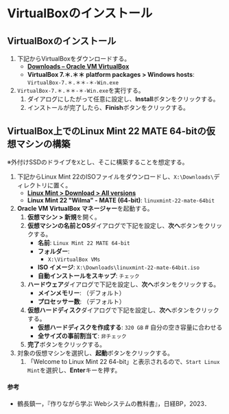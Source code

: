 # VirtualBoxのインストール

## VirtualBoxのインストール

1. 下記からVirtualBoxをダウンロードする。
   - **[Downloads – Oracle VM VirtualBox](https://www.virtualbox.org/wiki/Downloads)**
   - **VirtualBox 7.＊.＊＊ platform packages > Windows hosts**: `VirtualBox-7.＊.＊＊-＊-Win.exe`
2. `VirtualBox-7.＊.＊＊-＊-Win.exe`を実行する。
   1. ダイアログにしたがって任意に設定し、**Install**ボタンをクリックする。
   2. インストールが完了したら、**Finish**ボタンをクリックする。

## VirtualBox上でのLinux Mint 22 MATE 64-bitの仮想マシンの構築
※外付けSSDのドライブを`X`とし、そこに構築することを想定する。
1. 下記からLinux Mint 22のISOファイルをダウンロードし、`X:\Downloads\`ディレクトリに置く。
   - **[Linux Mint > Download > All versions](https://linuxmint.com/download_all.php)**
   - **Linux Mint 22 "Wilma" - MATE (64-bit)**: `linuxmint-22-mate-64bit`
2. **Oracle VM VirtualBox マネージャー**を起動する。
   1. **仮想マシン > 新規**を開く。
   2. **仮想マシンの名前とOS**ダイアログで下記を設定し、**次へ**ボタンをクリックする。
      - **名前**: `Linux Mint 22 MATE 64-bit`
      - **フォルダー**:
        - `X:\VirtualBox VMs`
      - **ISO イメージ**: `X:\Downloads\linuxmint-22-mate-64bit.iso`
      - **自動インストールをスキップ**: `チェック`
   3. **ハードウェア**ダイアログで下記を設定し、**次へ**ボタンをクリックする。
      - **メインメモリー**: （デフォルト）
      - **プロセッサー数**: （デフォルト）
   4. **仮想ハードディスク**ダイアログで下記を設定し、**次へ**ボタンをクリックする。
      - **仮想ハードディスクを作成する**: `320 GB` # 自分の空き容量に合わせる
      - **全サイズの事前割当て**: `非チェック`
   5. **完了**ボタンをクリックする。
3. 対象の仮想マシンを選択し、**起動**ボタンをクリックする。
   1. 「Welcome to Linux Mint 22 64-bit」と表示されるので、`Start Linux Mint`を選択し、**Enter**キーを押す。

#### 参考
- 鶴長鎮一，『作りながら学ぶ Webシステムの教科書』，日経BP，2023．
